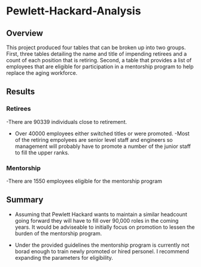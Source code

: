 # Pewlett-Hackard-Analysis

## Overview

This project produced four tables that can be broken up into two groups.
First, three tables detailing the name and title of impending retirees and a count of each position that is retiring.
Second, a table that provides a list of employees that are eligible for participation in a mentorship program to help replace the aging workforce.

## Results

### Retirees
	
-There are 90339 individuals close to retirement.
- Over 40000 employees either switched titles or were promoted.
-Most of the retiring empolyees are senior level staff and engineers so management will probably have to promote a number of the junior staff to fill the upper ranks.
	
### Mentorship

-There are 1550 employees eligible for the mentorship program


## Summary

 - Assuming that Pewlett Hackard wants to maintain a similar headcount going forward they will have to fill over 90,000 roles in the coming years. It would be adviseable to initially focus on promotion to lessen the burden of the mentorship program.

- Under the provided guidelines the mentorship program is currently not borad enough to train newly promoted or hired personel. I recommend expanding the parameters for eligibility.
